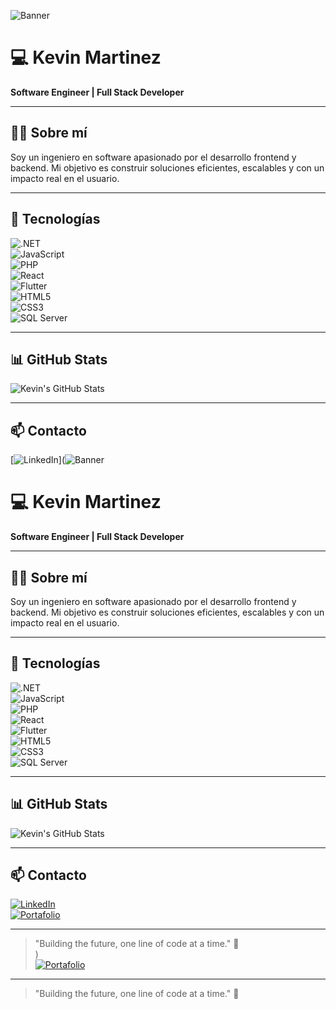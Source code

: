 ![Banner](https://tu-imagen.com/banner.png)

# 💻 Kevin Martinez  
**Software Engineer | Full Stack Developer**

---

## 👨‍💻 Sobre mí  
Soy un ingeniero en software apasionado por el desarrollo frontend y backend. Mi objetivo es construir soluciones eficientes, escalables y con un impacto real en el usuario.

---

## 🚀 Tecnologías  
![.NET](https://img.shields.io/badge/.NET-512BD4?style=flat-square&logo=dotnet&logoColor=white)  
![JavaScript](https://img.shields.io/badge/JavaScript-F7DF1E?style=flat-square&logo=javascript&logoColor=black)  
![PHP](https://img.shields.io/badge/PHP-777BB4?style=flat-square&logo=php&logoColor=white)  
![React](https://img.shields.io/badge/React-61DAFB?style=flat-square&logo=react&logoColor=black)  
![Flutter](https://img.shields.io/badge/Flutter-02569B?style=flat-square&logo=flutter&logoColor=white)  
![HTML5](https://img.shields.io/badge/HTML5-E34F26?style=flat-square&logo=html5&logoColor=white)  
![CSS3](https://img.shields.io/badge/CSS3-1572B6?style=flat-square&logo=css3&logoColor=white)  
![SQL Server](https://img.shields.io/badge/SQL%20Server-CC2927?style=flat-square&logo=microsoftsqlserver&logoColor=white)

---

## 📊 GitHub Stats  
![Kevin's GitHub Stats](https://github-readme-stats.vercel.app/api?username=KevinMartinez&show_icons=true&hide_title=true&count_private=true&theme=radical)

---

## 📫 Contacto  
[![LinkedIn](https://img.shields.io/badge/LinkedIn-0077B5?style=flat-square&logo=linkedin&logoColor=white)](![Banner](https://tu-imagen.com/banner.png)

# 💻 Kevin Martinez  
**Software Engineer | Full Stack Developer**

---

## 👨‍💻 Sobre mí  
Soy un ingeniero en software apasionado por el desarrollo frontend y backend. Mi objetivo es construir soluciones eficientes, escalables y con un impacto real en el usuario.

---

## 🚀 Tecnologías  
![.NET](https://img.shields.io/badge/.NET-512BD4?style=flat-square&logo=dotnet&logoColor=white)  
![JavaScript](https://img.shields.io/badge/JavaScript-F7DF1E?style=flat-square&logo=javascript&logoColor=black)  
![PHP](https://img.shields.io/badge/PHP-777BB4?style=flat-square&logo=php&logoColor=white)  
![React](https://img.shields.io/badge/React-61DAFB?style=flat-square&logo=react&logoColor=black)  
![Flutter](https://img.shields.io/badge/Flutter-02569B?style=flat-square&logo=flutter&logoColor=white)  
![HTML5](https://img.shields.io/badge/HTML5-E34F26?style=flat-square&logo=html5&logoColor=white)  
![CSS3](https://img.shields.io/badge/CSS3-1572B6?style=flat-square&logo=css3&logoColor=white)  
![SQL Server](https://img.shields.io/badge/SQL%20Server-CC2927?style=flat-square&logo=microsoftsqlserver&logoColor=white)

---

## 📊 GitHub Stats  
![Kevin's GitHub Stats](https://github-readme-stats.vercel.app/api?username=KevinMartinez&show_icons=true&hide_title=true&count_private=true&theme=radical)

---

## 📫 Contacto  
[![LinkedIn](https://img.shields.io/badge/LinkedIn-0077B5?style=flat-square&logo=linkedin&logoColor=white)](https://www.linkedin.com/in/tu-perfil)  
[![Portafolio](https://img.shields.io/badge/Portafolio-000?style=flat-square&logo=react&logoColor=61DAFB)](portafoliokevinmartinez.netlify.app)  

---

> "Building the future, one line of code at a time." 🚀  
)  
[![Portafolio](https://img.shields.io/badge/Portafolio-000?style=flat-square&logo=react&logoColor=61DAFB)](https://tuportafolio.com)  

---

> "Building the future, one line of code at a time." 🚀  
